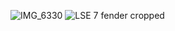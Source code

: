 
![IMG_6330](https://github.com/user-attachments/assets/499acd41-d343-404e-9130-5b3000b1d75c)
![LSE 7 fender cropped](https://github.com/user-attachments/assets/85a3fb69-5590-402b-b1da-666d105a0f03)
